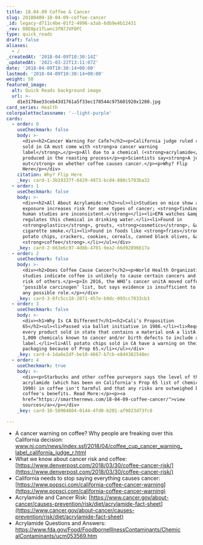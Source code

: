 ```yaml
---
title: 18.04.09 Coffee & Cancer
slug: 20180409-18-04-09-coffee-cancer
_id: legacy-d711c4be-01f2-4996-a3ab-6db9e4b12431
_rev: O8E8pz1fLwnc3fN7JVF0FC
type: quick_reads
draft: false
aliases:
  - /
_createdAt: '2018-04-09T10:30:14Z'
_updatedAt: '2021-03-22T13:11:07Z'
date: '2018-04-09T10:30:14+00:00'
lastmod: '2018-04-09T10:30:14+00:00'
weight: 50
featured_image:
  alt: Quick Reads background image
  url: >-
    d1e3170ae33ceb43d1761a5f33ec170544c975601920x1280.jpg
card_series: Health
colorpaletteclassname: '--light-purple'
cards:
  - order: 0
    useCheckmark: false
    body: >-
      <div><h2>Cancer Warning For Cafe?</h2><p>California judge ruled coffee
      sold in CA must come with <strong>a cancer warning
      label</strong>…</p><p>All due to a chemical (<strong>acrylamide</strong>)
      produced in the roasting process</p><p>Scientists say<strong>A jury still
      out</strong> on whether coffee causes cancer.</p><p>Why? Flip
      Here</p></div>
    citation: Why? Flip Here
    _key: card-1-3b19337f-6429-4973-bcd4-880c5703ba32
  - order: 1
    useCheckmark: false
    body: >-
      <div><h2>All About Acrylamide:</h2><ul><li>Studies on mice show acrylamide
      exposure increases risk for some types of cancer; <strong>findings from
      human studies are inconsistent.</strong></li><li>EPA watches &amp;
      regulates this chemical in drinking water.</li><li>Found in
      <strong>plastics</strong>, grouts, <strong>cosmetics</strong>, &amp;
      cigarette smoke.</li><li>Found in foods like <strong>fries</strong>,
      potato chips, crackers, cookies, cereals, canned black olives, &amp;
      <strong>coffee</strong>.</li></ul></div>
    _key: card-2-663e6c97-4d8b-4701-9ea2-66d92896b17a
  - order: 2
    useCheckmark: false
    body: >-
      <div><h2>Does Coffee Cause Cancer?</h2><p>World Health Organization (WHO)
      studies indicate coffee is unlikely to cause certain cancers and lower the
      risk of others.</p><p>In 2016, the WHO’s cancer unitA moved coffee off the
      ‘possible carcinogen’ list, but says evidence is insufficient to rule out
      any possible role.</p></div>
    _key: card-3-8fc5cc18-2071-457e-b9dc-093cc7033cb3
  - order: 3
    useCheckmark: false
    body: >-
      <div><h1>Why Is CA Different?</h1><h2>Cali’s Proposition
      65</h2><ul><li>Passed via ballot initiative in 1986.</li><li>Requires
      every product sold in state that contains a material onA a listA over
      1,000 chemicals known to cancer and/or birth defects to include a warning
      label.</li><li>All potato chips sold in CA have a warning on their
      packaging because of Prop 65.</li></ul></div>
    _key: card-4-1da6e2df-be10-4667-b7cb-e8d4382548ec
  - order: 4
    useCheckmark: true
    body: >-
      <div><p>Starbucks and other coffee purveyors says the level of the
      acrylamide (which has been on California's Prop 65 list of chemicals since
      1990) in coffee isn't harmful and that any risks are outweighed by
      coffee's benefits. Read More:</p><p><a
      href="https://smarthernews.com/18-04-09-coffee-cancer/">view
      sources</a></p></div>
    _key: card-10-50904604-0144-4fd0-b201-af9823d73fc8

---
```

* A cancer warning on coffee? Why people are freaking over this California decision: [www.nj.com/news/index.ssf/2018/04/coffee_cup_cancer_warning_ label_california_judge_r.html](http://www.nj.com/news/index.ssf/2018/04/coffee_cup_cancer_warning_)
* What we know about cancer risk and coffee: [https://www.denverpost.com/2018/03/30/coffee-cancer-risk/](https://www.denverpost.com/2018/03/30/coffee-cancer-risk/)
* California needs to stop saying everything causes cancer: [https://www.popsci.com/california-coffee-cancer-warning](https://www.popsci.com/california-coffee-cancer-warning)
* Acrylamide and Cancer Risk: [https://www.cancer.gov/about-cancer/causes-prevention/risk/diet/acrylamide-fact-sheet](https://www.cancer.gov/about-cancer/causes-prevention/risk/diet/acrylamide-fact-sheet)
* Acrylamide Questions and Answers: [https://www.fda.gov/Food/FoodborneIllnessContaminants/Chemic alContaminants/ucm053569.htm](https://www.fda.gov/Food/FoodborneIllnessContaminants/Chemic)